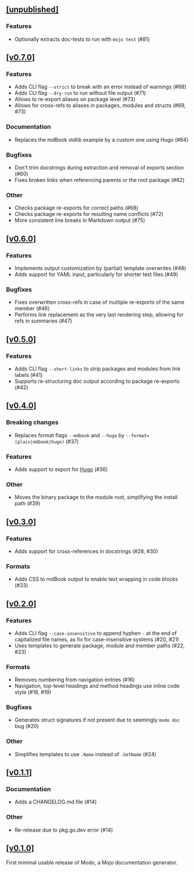 ## [[unpublished]](https://github.com/mlange-42/modo/compare/v0.7.0..main)

### Features

* Optionally extracts doc-tests to run with `mojo test` (#81)

## [[v0.7.0]](https://github.com/mlange-42/modo/compare/v0.6.0..v0.7.0)

### Features

* Adds CLI flag `--strict` to break with an error instead of warnings (#68)
* Adds CLI flag `--dry-run` to run without file output (#71)
* Allows to re-export aliases on package level (#73)
* Allows for cross-refs to aliases in packages, modules and structs (#69, #73)

### Documentation

* Replaces the mdBook stdlib example by a custom one using Hugo (#64)

### Bugfixes

* Don't trim docstrings during extraction and removal of exports section (#60)
* Fixes broken links when referencing parents or the root package (#62)

### Other

* Checks package re-exports for correct paths (#68)
* Checks package re-exports for resulting name conflicts (#72)
* More consistent line breaks in Markdown output (#75)

## [[v0.6.0]](https://github.com/mlange-42/modo/compare/v0.5.0...v0.6.0)

### Features

* Implements output customization by (partial) template overwrites (#48)
* Adds support for YAML input, particularly for shorter test files (#49)

### Bugfixes

* Fixes overwritten cross-refs in case of multiple re-exports of the same member (#46)
* Performs link replacement as the very last rendering step, allowing for refs in summaries (#47)

## [[v0.5.0]](https://github.com/mlange-42/modo/compare/v0.4.0...v0.5.0)

### Features

* Adds CLI flag `--short-links` to strip packages and modules from link labels (#41)
* Supports re-structuring doc output according to package re-exports (#42)

## [[v0.4.0]](https://github.com/mlange-42/modo/compare/v0.3.0...v0.4.0)

### Breaking changes

* Replaces format flags `--mdbook` and `--hugo` by `--format=(plain|mdbook|hugo)` (#37)

### Features

* Adds support to export for [Hugo](https://gohugo.io/) (#36)

### Other

* Moves the binary package to the module root, simplifying the install path (#39)

## [[v0.3.0]](https://github.com/mlange-42/modo/compare/v0.2.0...v0.3.0)

### Features

* Adds support for cross-references in docstrings (#28, #30)

### Formats

* Adds CSS to mdBook output to enable text wrapping in code blocks (#33)

## [[v0.2.0]](https://github.com/mlange-42/modo/compare/v0.1.1...v0.2.0)

### Features

* Adds CLI flag `--case-insensitive` to append hyphen `-` at the end of capitalized file names, as fix for case-insensitive systems (#20, #21)
* Uses templates to generate package, module and member paths (#22, #23)

### Formats

* Removes numbering from navigation entries (#16)
* Navigation, top-level headings and method headings use inline code style (#18, #19)

### Bugfixes

* Generates struct signatures if not present due to seemingly `modo doc` bug (#20)

### Other

* Simplifies templates to use `.Name` instead of `.GetName` (#24)

## [[v0.1.1]](https://github.com/mlange-42/modo/compare/v0.1.0...v0.1.1)

### Documentation

* Adds a CHANGELOG.md file (#14)

### Other

* Re-release due to pkg.go.dev error (#14)

## [[v0.1.0]](https://github.com/mlange-42/modo/tree/v0.1.0)

First minimal usable release of Modo, a Mojo documentation generator.
